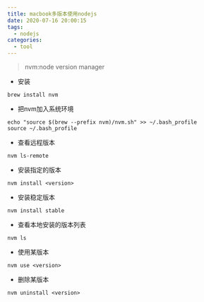```yaml
---
title: macbook多版本使用nodejs
date: 2020-07-16 20:00:15
tags:
  - nodejs
categories:
  - tool
---
```

> nvm:node version manager
+ 安装
```
brew install nvm
```
+ 把nvm加入系统环境
```
echo "source $(brew --prefix nvm)/nvm.sh" >> ~/.bash_profile
source ~/.bash_profile
```
+ 查看远程版本
```
nvm ls-remote
```
+ 安装指定的版本
```
nvm install <version>
```
+ 安装稳定版本
```
nvm install stable
```
+ 查看本地安装的版本列表
```
nvm ls
```
+ 使用某版本
```
nvm use <version>
```
+ 删除某版本
```
nvm uninstall <version>
```